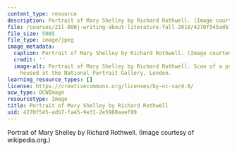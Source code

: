 ```yaml
---
content_type: resource
description: Portrait of Mary Shelley by Richard Rothwell. (Image courtesy of wikipedia.org.)
file: /courses/21l-000j-writing-about-literature-fall-2010/4270f545adb7fa459e312e5988aaef89_21l-000jf10-th.jpg
file_size: 5085
file_type: image/jpeg
image_metadata:
  caption: Portrait of Mary Shelley by Richard Rothwell. (Image courtesy of [wikipedia.org](http://en.wikipedia.org/wiki/File:RothwellMaryShelley.jpg).)
  credit: ''
  image-alt: Portrait of Mary Shelley by Richard Rothwell. Scan of a print. Original
    housed at the National Portrait Gallery, London.
learning_resource_types: []
license: https://creativecommons.org/licenses/by-nc-sa/4.0/
ocw_type: OCWImage
resourcetype: Image
title: Portrait of Mary Shelley by Richard Rothwell
uid: 4270f545-adb7-fa45-9e31-2e5988aaef89
---
```

Portrait of Mary Shelley by Richard Rothwell. (Image courtesy of wikipedia.org.)